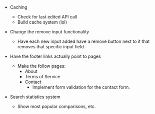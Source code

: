- Caching
    - Check for last edited API call
    - Build cache system (lol)

- Change the remove input functionality
	- Have each new input added have a remove button next to it
	that removes that specific input field.

- Have the footer links actually point to pages
	- Make the follow pages:
		- About
		- Terms of Service
		- Contact
			- Implement form validation for the contact form.

- Search statistics system
	- Show most popular comparisons, etc.



